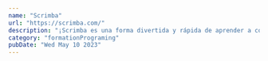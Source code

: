 ```yaml
---
name: "Scrimba"
url: "https://scrimba.com/"
description: "¡Scrimba es una forma divertida y rápida de aprender a codificar! Nuestros cursos y tutoriales interactivos le enseñarán React, Vue, Angular, JavaScript, HTML, CSS y más."
category: "formationPrograming"
pubDate: "Wed May 10 2023"
---
```

